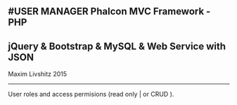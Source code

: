 #USER MANAGER 
Phalcon MVC Framework - PHP
------------------------
jQuery & Bootstrap & MySQL & Web Service with JSON
-------------------------
Maxim Livshitz 2015 
_____________________________________

User roles and access permisions (read only | or CRUD ).




